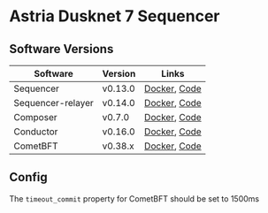 # Astria Dusknet 7 Sequencer

## Software Versions

|  Software  | Version | Links |
|------------|---------|-------|
| Sequencer  | v0.13.0  | [Docker](http://ghcr.io/astriaorg/sequencer:0.13.0--sequencer), [Code](https://github.com/astriaorg/astria/tree/sequencer-v0.13.0/crates/astria-sequencer) |
| Sequencer-relayer | v0.14.0 | [Docker](http://ghcr.io/astriaorg/sequencer-relayer:0.14.0--sequencer-relayer), [Code](https://github.com/astriaorg/astria/tree/sequencer-relayer-v0.14.0/crates/astria-sequencer-relayer) |
| Composer | v0.7.0 | [Docker](http://ghcr.io/astriaorg/composer:0.7.0--composer), [Code](https://github.com/astriaorg/astria/tree/composer-v0.7.0/crates/astria-composer) |
| Conductor | v0.16.0 | [Docker](http://ghcr.io/astriaorg/conductor:0.16.0--conductor), [Code](https://github.com/astriaorg/astria/tree/conductor-v0.16.0/crates/astria-conductor) |
| CometBFT   | v0.38.x | [Docker](http://docker.io/cometbft/cometbft:v0.38.x), [Code](https://github.com/cometbft/cometbft/tree/v0.38.x) |


## Config

The `timeout_commit` property for CometBFT should be set to 1500ms
